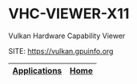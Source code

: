# VHC-VIEWER-X11
 
 Vulkan Hardware Capability Viewer
 
 SITE: https://vulkan.gpuinfo.org

 | [Applications](https://portable-linux-apps.github.io/apps.html) | [Home](https://portable-linux-apps.github.io)
 | --- | --- |
